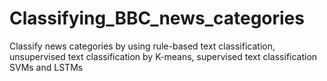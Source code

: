 # Classifying_BBC_news_categories
Classify news categories by using rule-based text classification, unsupervised text classification by K-means, supervised text classification SVMs and LSTMs 
